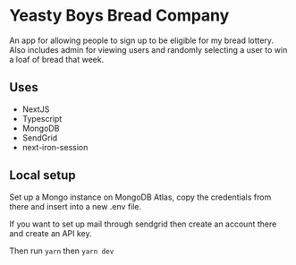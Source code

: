 # Yeasty Boys Bread Company

An app for allowing people to sign up to be eligible for my bread lottery. Also includes admin for viewing users and randomly selecting a user to win a loaf of bread that week.

## Uses

- NextJS
- Typescript
- MongoDB
- SendGrid
- next-iron-session

## Local setup

Set up a Mongo instance on MongoDB Atlas, copy the credentials from there and insert into a new .env file.

If you want to set up mail through sendgrid then create an account there and create an API key.
  
Then run
`yarn` then `yarn dev`
